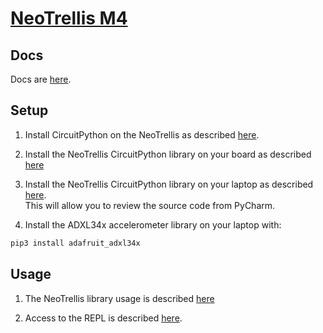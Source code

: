 # [NeoTrellis M4](https://blog.adafruit.com/2018/11/06/adafruit-neotrellis-m4-adafruit-adafruit-circuitpython/)

## Docs

Docs are [here](https://circuitpython.readthedocs.io/projects/trellism4/en/latest/).

## Setup

1) Install CircuitPython on the NeoTrellis as described [here](https://learn.adafruit.com/adafruit-neotrellis-m4/circuitpython).

2) Install the NeoTrellis CircuitPython library on your board as described [here](https://learn.adafruit.com/adafruit-neotrellis-m4/adafruit-circuitpython-trellism4-library)

3) Install the NeoTrellis CircuitPython library on your laptop as described 
[here](https://github.com/adafruit/Adafruit_CircuitPython_TrellisM4). \
This will allow you to review the source code from PyCharm.

4) Install the ADXL34x accelerometer library on your laptop with:

```bash
pip3 install adafruit_adxl34x
```

## Usage

1) The NeoTrellis library usage is described [here](https://learn.adafruit.com/adafruit-neotrellis-m4/adafruit-circuitpython-trellism4-library)

2) Access to the REPL is described [here](https://learn.adafruit.com/adafruit-neotrellis-m4/advanced-serial-console-on-mac-and-linux).
